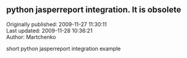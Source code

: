 ## python jasperreport integration. It is obsolete  
Originally published: 2009-11-27 11:30:11  
Last updated: 2009-11-28 10:36:21  
Author: Martchenko   
  
short python jasperreport integration example